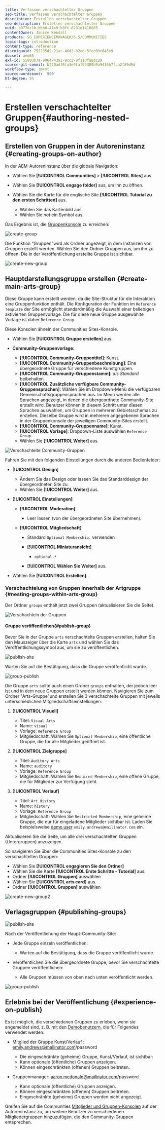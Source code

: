 ```yaml
---
title: Verfassen verschachtelter Gruppen
seo-title: Verfassen verschachtelter Gruppen
description: Erstellen verschachtelter Gruppen
seo-description: Erstellen verschachtelter Gruppen
uuid: b377dc1b-bbb6-41c9-b0fc-8281e1410685
contentOwner: Janice Kendall
products: SG_EXPERIENCEMANAGER/6.5/COMMUNITIES
topic-tags: introduction
content-type: reference
discoiquuid: 752235d2-21ac-46d2-82ed-5fec09c645e9
docset: aem65
exl-id: 55803b7a-9064-4392-9cc2-9f113fa8dc29
source-git-commit: b220adf6fa3e9faf94389b9a9416b7fca2f89d9d
workflow-type: tm+mt
source-wordcount: '590'
ht-degree: 5%

---
```


# Erstellen verschachtelter Gruppen{#authoring-nested-groups}

## Erstellen von Gruppen in der Autoreninstanz {#creating-groups-on-author}

In der AEM-Autoreninstanz über die globale Navigation:

* Wählen Sie **[!UICONTROL Communities]** > **[!UICONTROL Sites]** aus.
* Wählen Sie **[!UICONTROL engage folder]** aus, um ihn zu öffnen.
* Wählen Sie die Karte für die englische Site **[!UICONTROL Tutorial zu den ersten Schritten]** aus.

   * Wählen Sie das Kartenbild aus.
   * Wählen Sie *not* ein Symbol aus.

Das Ergebnis ist, die [Gruppenkonsole](/help/communities/groups.md) zu erreichen:

![create-group](assets/create-group.png)

Die Funktion &quot;Gruppen&quot;wird als Ordner angezeigt, in dem Instanzen von Gruppen erstellt werden. Wählen Sie den Ordner Gruppen aus, um ihn zu öffnen. Die in der Veröffentlichung erstellte Gruppe ist sichtbar.

![create-new-group](assets/create-new-group.png)

## Hauptdarstellungsgruppe erstellen {#create-main-arts-group}

Diese Gruppe kann erstellt werden, da die Site-Struktur für die Interaktion eine Gruppenfunktion enthält. Die Konfiguration der Funktion im `Reference Template` der Site ermöglicht standardmäßig die Auswahl einer beliebigen aktivierten Gruppenvorlage. Die für diese neue Gruppe ausgewählte Vorlage ist daher `Reference Group`.

Diese Konsolen ähneln der Communities Sites-Konsole.

* Wählen Sie **[!UICONTROL Gruppe erstellen]** aus.

* **Community-Gruppenvorlage**:

   * **[!UICONTROL Community-Gruppentitel]**: Kunst.
   * **[!UICONTROL Community-Gruppenbeschreibung]**: Eine übergeordnete Gruppe für verschiedene Kunstgruppen.
   * **[!UICONTROL Community-Gruppenstamm]**:  *als Standard* beibehalten.
   * **[!UICONTROL Zusätzliche verfügbare Community-Gruppensprachen]**: Wählen Sie im Dropdown-Menü die verfügbaren Gemeinschaftsgruppensprachen aus. Im Menü werden alle Sprachen angezeigt, in denen die übergeordnete Community-Site erstellt wird. Benutzer können in diesem Schritt unter diesen Sprachen auswählen, um Gruppen in mehreren Gebietsschemas zu erstellen. Dieselbe Gruppe wird in mehreren angegebenen Sprachen in der Gruppenkonsole der jeweiligen Community-Sites erstellt.
   * **[!UICONTROL Community-Gruppenname]**: Kunst.
   * **[!UICONTROL Vorlage]**: Dropdown-Liste auswählen  `Reference Group.`
   * Wählen Sie **[!UICONTROL Weiter]** aus.

![Verschachtelte Community-Gruppen](assets/parent-to-nestedgroup.png)

Fahren Sie mit den folgenden Einstellungen durch die anderen Bedienfelder:

* **[!UICONTROL Design]**

   * Ändern Sie das Design oder lassen Sie das Standarddesign der übergeordneten Site zu.
   * Wählen Sie **[!UICONTROL Weiter]** aus.

* **[!UICONTROL Einstellungen]**

   * **[!UICONTROL Moderation]**

      * Leer lassen (von der übergeordneten Site übernehmen).
   * **[!UICONTROL Mitgliedschaft]**

      * Standard `Optional Membership.` verwenden

      * **[!UICONTROL Miniaturansicht]**
         * `optional.*`
      * **[!UICONTROL Wählen Sie Weiter]** aus.



* Wählen Sie **[!UICONTROL Erstellen]**.

### Verschachtelung von Gruppen innerhalb der Artgruppe {#nesting-groups-within-arts-group}

Der Ordner `groups` enthält jetzt zwei Gruppen (aktualisieren Sie die Seite).

![Verschachteln der Gruppen](assets/create-community-group.png)

####  Gruppe veröffentlichen{#publish-group}

Bevor Sie in der Gruppe `arts` verschachtelte Gruppen erstellen, halten Sie den Mauszeiger über die Karte `arts` und wählen Sie das Veröffentlichungssymbol aus, um sie zu veröffentlichen.

![publish-site](assets/publish-site.png)

Warten Sie auf die Bestätigung, dass die Gruppe veröffentlicht wurde.

![group-publish](assets/group-published.png)

Die Gruppe `arts` sollte auch einen Ordner `groups` enthalten, der jedoch leer ist und in dem neue Gruppen erstellt werden können. Navigieren Sie zum Ordner &quot;Arts-Gruppe&quot;und erstellen Sie 3 verschachtelte Gruppen mit jeweils unterschiedlichen Mitgliedschaftseinstellungen:

1. **[!UICONTROL Visuell]**

   * Titel: `Visual Arts`
   * Name: `visual`
   * Vorlage: `Reference Group`
   * Mitgliedschaft: Wählen Sie `Optional Membership`, eine öffentliche Gruppe, die für alle Mitglieder geöffnet ist.

1. **[!UICONTROL Zielgruppe]**

   * Titel: `Auditory Arts`
   * Name: `auditory`
   * Vorlage: `Reference Group`
   * Mitgliedschaft: Wählen Sie `Required Membership`, eine offene Gruppe, die für Mitglieder zur Verfügung steht.

1. **[!UICONTROL Verlauf]**

   * Titel: `Art History`
   * Name: `history`
   * Vorlage: `Reference Group`
   * Mitgliedschaft: Wählen Sie `Restricted Membership`, eine geheime Gruppe, die nur für eingeladene Mitglieder sichtbar ist. Laden Sie beispielsweise [demo user](/help/communities/tutorials.md#demo-users) `emily.andrews@mailinator.com` ein.

Aktualisieren Sie die Seite, um alle drei verschachtelten Gruppen (Untergruppen) anzuzeigen.

So navigieren Sie über die Communities Sites-Konsole zu den verschachtelten Gruppen:

* Wählen Sie **[!UICONTROL engagieren Sie den Ordner]**
* Wählen Sie die Karte **[!UICONTROL Erste Schritte - Tutorial]** aus.
* Ordner **[!UICONTROL Gruppen]** auswählen
* Wählen Sie **[!UICONTROL arts card]** aus.
* Ordner **[!UICONTROL Gruppen]** auswählen

![create-new-group2](assets/create-new-group2.png)

## Verlagsgruppen {#publishing-groups}

![publish-site](assets/publish-site.png)

Nach der Veröffentlichung der Haupt-Community-Site:

* Jede Gruppe einzeln veröffentlichen:

   * Warten auf die Bestätigung, dass die Gruppe veröffentlicht wurde.

* Veröffentlichen Sie die übergeordnete Gruppe, bevor Sie verschachtelte Gruppen veröffentlichen:

   * Alle Gruppen müssen von oben nach unten veröffentlicht werden.

![group-publish](assets/group-published.png)

## Erlebnis bei der Veröffentlichung {#experience-on-publish}

Es ist möglich, die verschiedenen Gruppen zu erleben, wenn sie angemeldet sind, z. B. mit den [Demobenutzern](/help/communities/tutorials.md#demo-users), die für Folgendes verwendet werden:

* Mitglied der Gruppe Kunst/Verlauf : emily.andrews@mailinator.com/password
   * Die eingeschränkte (geheime) Gruppe, Kunst/Verlauf, ist sichtbar:
   * Kann optionale (öffentliche) Gruppen anzeigen.
   * Können eingeschränkten (offenen) Gruppen beitreten.

* Gruppenmanager: aaron.mcdonald@mailinator.com/password

   * Kann optionale (öffentliche) Gruppen anzeigen.
   * Können eingeschränkten (offenen) Gruppen beitreten.
   * Eingeschränkte (geheime) Gruppen werden nicht angezeigt.

Greifen Sie auf die Communities [Mitglieder und Gruppen-Konsolen](/help/communities/members.md) auf der Autoreninstanz zu, um weitere Benutzer zu verschiedenen Mitgliedergruppen hinzuzufügen, die den Community-Gruppen entsprechen.
